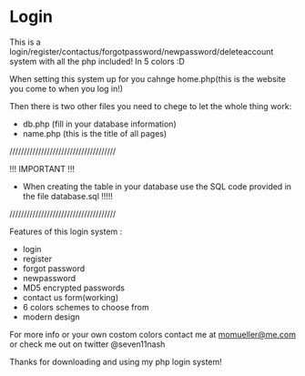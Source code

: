 Login
=====

This is a login/register/contactus/forgotpassword/newpassword/deleteaccount system with all the php included! In 5 colors :D

When setting this system up for you cahnge home.php(this is the website you come to when you log in!)

Then there is two other files you need to chege to let the whole thing work:
- db.php (fill in your database information)
- name.php (this is the title of all pages)

/////////////////////////////////////

!!! IMPORTANT !!!
- When creating the table in your database use the SQL code provided in the file database.sql !!!!!

/////////////////////////////////////


Features of this login system :
- login
- register
- forgot password
- newpassword 
- MD5 encrypted passwords
- contact us form(working)
- 6 colors schemes to choose from
- modern design

For more info or your own costom colors contact me at momueller@me.com or check me out on twitter @seven11nash

Thanks for downloading and using my php login system!
